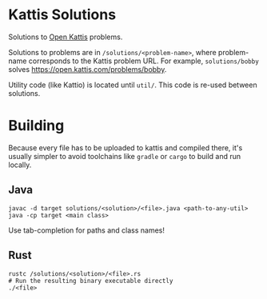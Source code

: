 # Kattis Solutions
Solutions to [Open Kattis](https://open.kattis.com/) problems.

Solutions to problems are in `/solutions/<problem-name>`, where problem-name corresponds to the Kattis problem URL. For example, `solutions/bobby` solves https://open.kattis.com/problems/bobby.

Utility code (like Kattio) is located until `util/`.  This code is re-used between solutions.

# Building
Because every file has to be uploaded to kattis and compiled there, it's usually simpler to avoid toolchains like `gradle` or `cargo` to build and run locally.

## Java
```
javac -d target solutions/<solution>/<file>.java <path-to-any-util>
java -cp target <main class>
```
Use tab-completion for paths and class names!

## Rust
```
rustc /solutions/<solution>/<file>.rs
# Run the resulting binary executable directly
./<file>
```

